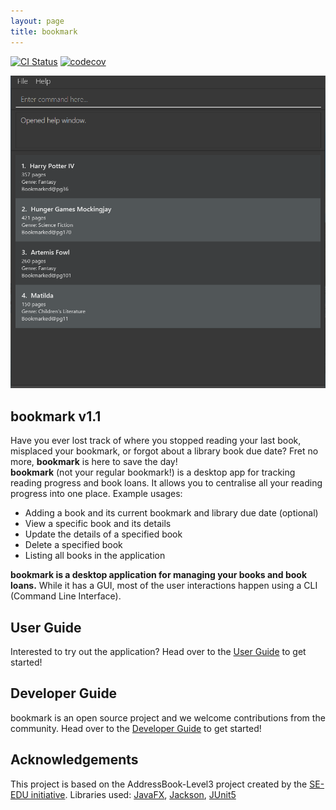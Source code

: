 ```yaml
---
layout: page
title: bookmark
---
```


[![CI Status](https://github.com/AY2021S1-CS2103T-F13-2/tp/workflows/Java%20CI/badge.svg)](https://github.com/AY2021S1-CS2103T-F13-2/tp/actions)
[![codecov](https://codecov.io/gh/AY2021S1-CS2103T-F13-2/tp/branch/master/graph/badge.svg)](https://codecov.io/gh/AY2021S1-CS2103T-F13-2/tp)

![Ui](images/Ui.png)

## bookmark v1.1
Have you ever lost track of where you stopped reading your last book, misplaced your bookmark, or forgot about a library book due date?
Fret no more, **bookmark** is here to save the day!<br>
**bookmark** (not your regular bookmark!) is a desktop app for tracking reading progress and book loans. It allows you to centralise all your
reading progress into one place.
Example usages:
* Adding a book and its current bookmark and library due date (optional)
* View a specific book and its details
* Update the details of a specified book
* Delete a specified book
* Listing all books in the application

**bookmark is a desktop application for managing your books and book loans.** While it has a GUI, most of the user interactions happen using a CLI (Command Line Interface).

## User Guide
Interested to try out the application? Head over to the [User Guide](https://ay2021s1-cs2103t-f13-2.github.io/tp/UserGuide.html)
to get started!
## Developer Guide
bookmark is an open source project and we welcome contributions from the community. Head over to the
[Developer Guide](https://ay2021s1-cs2103t-f13-2.github.io/tp/DeveloperGuide.html) to get started!
## Acknowledgements
This project is based on the AddressBook-Level3 project created by the [SE-EDU initiative](https://se-education.org).
Libraries used: [JavaFX](https://openjfx.io/), [Jackson](https://github.com/FasterXML/jackson), [JUnit5](https://github.com/junit-team/junit5)
